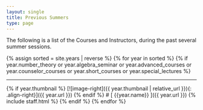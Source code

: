 ```yaml
---
layout: single
title: Previous Summers
type: page
---
```


The following is a list of the Courses and Instructors, during the past several summer sessions.

{% assign sorted = site.years | reverse %}
{% for year in sorted %}
{% if year.number_theory or year.algebra_seminar or year.advanced_courses or year.counselor_courses or year.short_courses or year.special_lectures %}
<hr>
{% if year.thumbnail %}
[![image-right]({{ year.thumbnail | relative_url }}){: .align-right}]({{ year.url }})
{% endif %}
# [ {{year.name}} ]({{ year.url }})
{% include staff.html %}
{% endif %}
{% endfor %}

